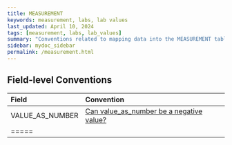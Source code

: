 ```yaml
---
title: MEASUREMENT
keywords: measurement, labs, lab values
last_updated: April 10, 2024
tags: [measurement, labs, lab_values]
summary: "Conventions related to mapping data into the MEASUREMENT table."
sidebar: mydoc_sidebar
permalink: /measurement.html
---
```



## Field-level Conventions

| **Field** | **Convention** |
|:--------|:-------|
| VALUE_AS_NUMBER   | [Can value_as_number be a negative value?](negative_value_as_number.html)   |
|=====
